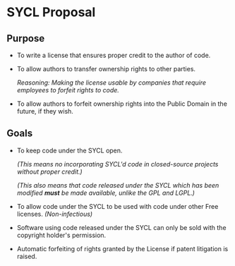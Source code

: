 # SYCL Proposal

## Purpose
*	To write a license that ensures proper credit to the author of code.
*	To allow authors to transfer ownership rights to other parties.
	
	_Reasoning: Making the license usable by companies that require employees
	to forfeit rights to code._
*	To allow authors to forfeit ownership rights into the Public Domain in the
	future, if they wish.

## Goals
*	To keep code under the SYCL open.

	_(This means no incorporating SYCL'd code in closed-source projects without
	proper credit.)_

	_(This also means that code released under the SYCL which has been modified
	__must__ be made available, unlike the GPL and LGPL.)_
*	To allow code under the SYCL to be used with code under other Free
 	licenses. _(Non-infectious)_
*	Software using code released under the SYCL can only be sold with the
	copyright holder's permission.
*	Automatic forfeiting of rights granted by the License if patent litigation
	is raised.
